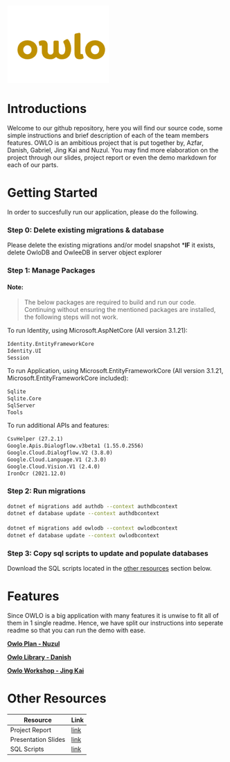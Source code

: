
![This is an image](/ImagesForMarkdown/owlopic.png) 

# Introductions
Welcome to our github repository, here you will find our source code, some simple instructions and brief description of each of the team members features.
OWLO is an ambitious project that is put together by, Azfar, Danish, Gabriel, Jing Kai and Nuzul. You may find more elaboration on the project through our slides, project report or even the demo markdown for each of our parts.

# Getting Started
In order to succesfully run our application, please do the following. 

### Step 0: Delete existing migrations & database
Please delete the existing migrations and/or model snapshot
***IF** it exists, delete OwloDB and OwleeDB in server object explorer
### Step 1: Manage Packages

#### Note:
>The below packages are required to build and run our code. 
Continuing without ensuring the mentioned packages are installed, the following steps will not work.

To run Identity, using Microsoft.AspNetCore (All version 3.1.21):
```
Identity.EntityFrameworkCore 
Identity.UI
Session
```

To run Application, using Microsoft.EntityFrameworkCore (All version 3.1.21, Microsoft.EntityFrameworkCore included):
```
Sqlite
Sqlite.Core
SqlServer
Tools
```

To run additional APIs and features:
```
CsvHelper (27.2.1)
Google.Apis.Dialogflow.v3beta1 (1.55.0.2556)
Google.Cloud.Dialogflow.V2 (3.8.0)
Google.Cloud.Language.V1 (2.3.0)
Google.Cloud.Vision.V1 (2.4.0)
IronOcr (2021.12.0)
```


### Step 2: Run migrations  
```sh
dotnet ef migrations add authdb --context authdbcontext
dotnet ef database update --context authdbcontext

dotnet ef migrations add owlodb --context owlodbcontext
dotnet ef database update --context owlodbcontext
```
### Step 3: Copy sql scripts to update and populate databases
Download the SQL scripts located in the [other resources](#other-resources) section below.

# Features
Since OWLO is a big application with many features it is unwise to fit all of them in 1 single readme. Hence, we have split our instructions into seperate readme so that you can run the demo with ease.

**[Owlo Plan - Nuzul](OwloPlan.md)**

**[Owlo Library - Danish](OwlOLibraryReadme.md)**

**[Owlo Workshop - Jing Kai](OwlOWorkshop.md)**


# Other Resources

| Resource | Link |
| --- | ----------- |
| Project Report | [link](https://docs.google.com/document/d/10XgJhgCkWqU_6sObHvtWeG16Jk_LCDH-JvEjIPYs0r8/edit?usp=sharing) |
| Presentation Slides | [link](https://docs.google.com/presentation/d/110JlaGVKrxqfZmyVvUeThdp4HaXcDSFu_lNzs2SYXNg/edit?usp=sharing) |
| SQL Scripts| [link](/ImagesForMarkdown/Run_This_After_Migrations.sql) |

